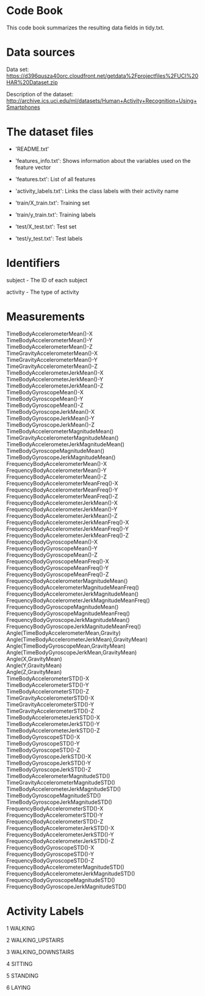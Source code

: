 # Code Book
This code book summarizes the resulting data fields in tidy.txt.

# Data sources
Data set: https://d396qusza40orc.cloudfront.net/getdata%2Fprojectfiles%2FUCI%20HAR%20Dataset.zip

Description of the dataset: http://archive.ics.uci.edu/ml/datasets/Human+Activity+Recognition+Using+Smartphones

# The dataset files

- 'README.txt'

- 'features_info.txt': Shows information about the variables used on the feature vector

- 'features.txt': List of all features

- 'activity_labels.txt': Links the class labels with their activity name

- 'train/X_train.txt': Training set

- 'train/y_train.txt': Training labels

- 'test/X_test.txt': Test set

- 'test/y_test.txt': Test labels

# Identifiers
subject - The ID of each subject

activity - The type of activity

# Measurements
TimeBodyAccelerometerMean()-X                    
TimeBodyAccelerometerMean()-Y                    
TimeBodyAccelerometerMean()-Z                    
TimeGravityAccelerometerMean()-X                 
TimeGravityAccelerometerMean()-Y                 
TimeGravityAccelerometerMean()-Z                 
TimeBodyAccelerometerJerkMean()-X                
TimeBodyAccelerometerJerkMean()-Y                
TimeBodyAccelerometerJerkMean()-Z                
TimeBodyGyroscopeMean()-X                        
TimeBodyGyroscopeMean()-Y                        
TimeBodyGyroscopeMean()-Z                        
TimeBodyGyroscopeJerkMean()-X                    
TimeBodyGyroscopeJerkMean()-Y                    
TimeBodyGyroscopeJerkMean()-Z                    
TimeBodyAccelerometerMagnitudeMean()             
TimeGravityAccelerometerMagnitudeMean()          
TimeBodyAccelerometerJerkMagnitudeMean()         
TimeBodyGyroscopeMagnitudeMean()                 
TimeBodyGyroscopeJerkMagnitudeMean()             
FrequencyBodyAccelerometerMean()-X               
FrequencyBodyAccelerometerMean()-Y               
FrequencyBodyAccelerometerMean()-Z               
FrequencyBodyAccelerometerMeanFreq()-X           
FrequencyBodyAccelerometerMeanFreq()-Y           
FrequencyBodyAccelerometerMeanFreq()-Z           
FrequencyBodyAccelerometerJerkMean()-X           
FrequencyBodyAccelerometerJerkMean()-Y           
FrequencyBodyAccelerometerJerkMean()-Z           
FrequencyBodyAccelerometerJerkMeanFreq()-X       
FrequencyBodyAccelerometerJerkMeanFreq()-Y       
FrequencyBodyAccelerometerJerkMeanFreq()-Z       
FrequencyBodyGyroscopeMean()-X                   
FrequencyBodyGyroscopeMean()-Y                   
FrequencyBodyGyroscopeMean()-Z                   
FrequencyBodyGyroscopeMeanFreq()-X               
FrequencyBodyGyroscopeMeanFreq()-Y               
FrequencyBodyGyroscopeMeanFreq()-Z               
FrequencyBodyAccelerometerMagnitudeMean()        
FrequencyBodyAccelerometerMagnitudeMeanFreq()    
FrequencyBodyAccelerometerJerkMagnitudeMean()    
FrequencyBodyAccelerometerJerkMagnitudeMeanFreq()
FrequencyBodyGyroscopeMagnitudeMean()            
FrequencyBodyGyroscopeMagnitudeMeanFreq()        
FrequencyBodyGyroscopeJerkMagnitudeMean()        
FrequencyBodyGyroscopeJerkMagnitudeMeanFreq()    
Angle(TimeBodyAccelerometerMean,Gravity)         
Angle(TimeBodyAccelerometerJerkMean),GravityMean)
Angle(TimeBodyGyroscopeMean,GravityMean)         
Angle(TimeBodyGyroscopeJerkMean,GravityMean)     
Angle(X,GravityMean)                             
Angle(Y,GravityMean)                             
Angle(Z,GravityMean)                             
TimeBodyAccelerometerSTD()-X                     
TimeBodyAccelerometerSTD()-Y                     
TimeBodyAccelerometerSTD()-Z                     
TimeGravityAccelerometerSTD()-X                  
TimeGravityAccelerometerSTD()-Y                  
TimeGravityAccelerometerSTD()-Z                  
TimeBodyAccelerometerJerkSTD()-X                 
TimeBodyAccelerometerJerkSTD()-Y                 
TimeBodyAccelerometerJerkSTD()-Z                 
TimeBodyGyroscopeSTD()-X                         
TimeBodyGyroscopeSTD()-Y                         
TimeBodyGyroscopeSTD()-Z                         
TimeBodyGyroscopeJerkSTD()-X                     
TimeBodyGyroscopeJerkSTD()-Y                     
TimeBodyGyroscopeJerkSTD()-Z                     
TimeBodyAccelerometerMagnitudeSTD()              
TimeGravityAccelerometerMagnitudeSTD()           
TimeBodyAccelerometerJerkMagnitudeSTD()          
TimeBodyGyroscopeMagnitudeSTD()                  
TimeBodyGyroscopeJerkMagnitudeSTD()              
FrequencyBodyAccelerometerSTD()-X                
FrequencyBodyAccelerometerSTD()-Y                
FrequencyBodyAccelerometerSTD()-Z                
FrequencyBodyAccelerometerJerkSTD()-X            
FrequencyBodyAccelerometerJerkSTD()-Y            
FrequencyBodyAccelerometerJerkSTD()-Z            
FrequencyBodyGyroscopeSTD()-X                    
FrequencyBodyGyroscopeSTD()-Y                    
FrequencyBodyGyroscopeSTD()-Z                    
FrequencyBodyAccelerometerMagnitudeSTD()         
FrequencyBodyAccelerometerJerkMagnitudeSTD()     
FrequencyBodyGyroscopeMagnitudeSTD()             
FrequencyBodyGyroscopeJerkMagnitudeSTD()     

# Activity Labels
1 WALKING

2 WALKING_UPSTAIRS

3 WALKING_DOWNSTAIRS

4 SITTING

5 STANDING

6 LAYING
